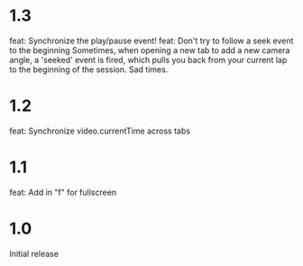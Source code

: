 # 1.3

feat: Synchronize the play/pause event!
feat: Don't try to follow a seek event to the beginning
      Sometimes, when opening a new tab to add a new camera angle,
      a 'seeked' event is fired, which pulls you back from your current
      lap to the beginning of the session. Sad times.

# 1.2

feat: Synchronize video.currentTime across tabs

# 1.1

feat: Add in "f" for fullscreen

# 1.0

Initial release
